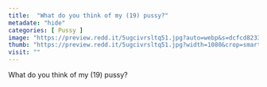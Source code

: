 ```yaml
---
title:  "What do you think of my (19) pussy?"
metadate: "hide"
categories: [ Pussy ]
image: "https://preview.redd.it/5ugcivrsltq51.jpg?auto=webp&s=dcfcd8233900a890ba6109049cdcc2f785c88f71"
thumb: "https://preview.redd.it/5ugcivrsltq51.jpg?width=1080&crop=smart&auto=webp&s=6451fe8801eb2f6694766fa64ca78798332e7c47"
visit: ""
---
```

What do you think of my (19) pussy?
